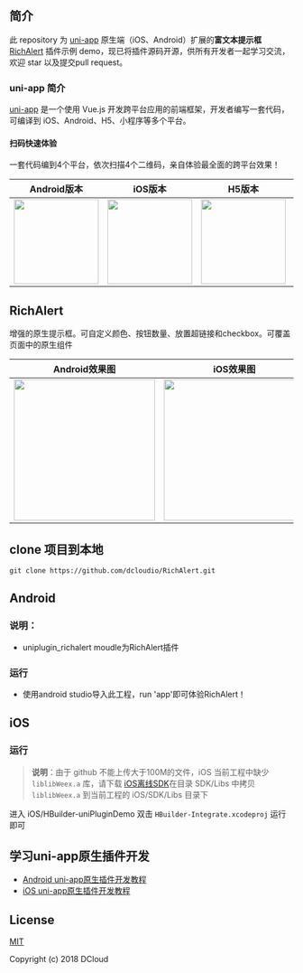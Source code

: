 ## 简介
此 repository 为 [uni-app](https://uniapp.dcloud.io/) 原生端（iOS、Android）扩展的**富文本提示框** [RichAlert](http://ext.dcloud.net.cn/plugin?id=36) 插件示例 demo，现已将插件源码开源，供所有开发者一起学习交流，欢迎 star 以及提交pull request。

### uni-app 简介

[uni-app](https://uniapp.dcloud.io/) 是一个使用 Vue.js 开发跨平台应用的前端框架，开发者编写一套代码，可编译到 iOS、Android、H5、小程序等多个平台。

#### 扫码快速体验
一套代码编到4个平台，依次扫描4个二维码，亲自体验最全面的跨平台效果！

Android版本|iOS版本|H5版本|微信小程序版本
--------- |-------|-----|------------
<img src="https://img-cdn-qiniu.dcloud.net.cn/uniapp/doc/uni-android.png" width="150" height="150"/>|<img src="https://img-cdn-qiniu.dcloud.net.cn/uniapp/doc/uni-ios.png" width="150" height="150"/>|<img src="https://img-cdn-qiniu.dcloud.net.cn/uniapp/doc/uni-h5.png" width="150" height="150"/>|<img src="https://img.cdn.aliyun.dcloud.net.cn/guide/uniapp/gh_33446d7f7a26_430.jpg" width="150" height="150"/>|



## RichAlert
增强的原生提示框。可自定义颜色、按钮数量、放置超链接和checkbox。可覆盖页面中的原生组件

Android效果图|iOS效果图
----|----|
<img src="https://github.com/dcloudio/RichAlert/blob/master/imgs/android.png?raw=true" width="250" height=""/>|<img src="https://github.com/dcloudio/RichAlert/blob/master/imgs/IMG_7052.PNG?raw=true" width="250" height=""/>


## clone 项目到本地

`git clone https://github.com/dcloudio/RichAlert.git`


## Android

### 说明：
 + uniplugin_richalert moudle为RichAlert插件
 
### 运行
 + 使用android studio导入此工程，run 'app'即可体验RichAlert！


## iOS
### 运行
> **说明**：由于 github 不能上传大于100M的文件，iOS 当前工程中缺少 `liblibWeex.a` 库，请下载 [iOS离线SDK](http://ask.dcloud.net.cn/docs/#//ask.dcloud.net.cn/article/103)在目录 SDK/Libs 中拷贝 `liblibWeex.a` 到当前工程的 iOS/SDK/Libs 目录下

进入 iOS/HBuilder-uniPluginDemo 双击 `HBuilder-Integrate.xcodeproj` 运行即可


## 学习uni-app原生插件开发
 + [Android uni-app原生插件开发教程](https://ask.dcloud.net.cn/article/35416)
 + [iOS uni-app原生插件开发教程](https://ask.dcloud.net.cn/article/35415)

## License

[MIT](https://opensource.org/licenses/MIT)

Copyright (c) 2018 DCloud